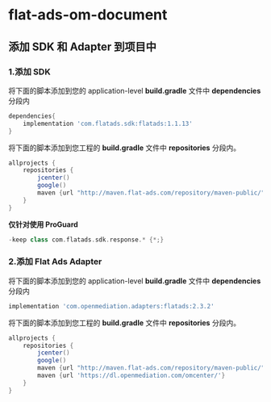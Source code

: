 # flat-ads-om-document
## **添加 SDK 和 Adapter 到项目中**
### 1.添加 SDK
将下面的脚本添加到您的 application-level **build.gradle** 文件中 **dependencies** 分段内
```groovy
dependencies{
	implementation 'com.flatads.sdk:flatads:1.1.13'
}
```
将下面的脚本添加到您工程的 **build.gradle** 文件中 **repositories** 分段内。
```groovy
allprojects {
    repositories {
        jcenter()
        google()
        maven {url "http://maven.flat-ads.com/repository/maven-public/"}
    }
}
```
**仅针对使用 ProGuard**
```groovy
-keep class com.flatads.sdk.response.* {*;}
```
### 2.添加 Flat Ads Adapter
将下面的脚本添加到您的 application-level **build.gradle** 文件中 **dependencies** 分段内
```groovy
implementation 'com.openmediation.adapters:flatads:2.3.2'
```
将下面的脚本添加到您工程的 **build.gradle** 文件中 **repositories** 分段内。
```groovy
allprojects {
    repositories {
        jcenter()
        google()
        maven {url "http://maven.flat-ads.com/repository/maven-public/"}
        maven {url 'https://dl.openmediation.com/omcenter/'}
    }
}
```